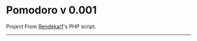 Pomodoro v 0.001
===============

<!--
********************************************************************************
**                                                                            **
** We're looking for contributors for developp this Pomodoro 's Project       **
**                                                                            **
** You can work with NetBeans, know HTML5 / CSS3 or PHP or MySQL or jQuery ?  **
**                                                                            **
** Please contact-us at : POMODO dot MANUDON.COM                              **
**                                                                            **
** https://github.com/GrCOTE7/pomodoro                                        **
**                                                                            **
********************************************************************************
-->

Project From <a href='https://github.com/rendekarf' target='_blank'>Rendekarf</a>'s PHP script.
<hr>